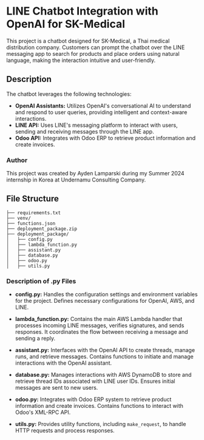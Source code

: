 # LINE Chatbot Integration with OpenAI for SK-Medical

This project is a chatbot designed for SK-Medical, a Thai medical distribution company.
Customers can prompt the chatbot over the LINE messaging app to search for products and place orders using natural language, making the interaction intuitive and user-friendly.

## Description

The chatbot leverages the following technologies:
- **OpenAI Assistants:** Utilizes OpenAI's conversational AI to understand and respond to user queries, providing intelligent and context-aware interactions.
- **LINE API:** Uses LINE's messaging platform to interact with users, sending and receiving messages through the LINE app.
- **Odoo API:** Integrates with Odoo ERP to retrieve product information and create invoices.

### Author

This project was created by Ayden Lamparski during my Summer 2024 internship in Korea at Undernamu Consulting Company.

## File Structure


```
├── requirements.txt
├── venv/
├── functions.json
├── deployment_package.zip
├── deployment_package/
│   ├── config.py
│   ├── lambda_function.py
│   ├── assistant.py
│   ├── database.py
│   ├── odoo.py
│   ├── utils.py
```

### Description of .py Files

- **config.py:**
  Handles the configuration settings and environment variables for the project. Defines necessary configurations for OpenAI, AWS, and LINE.

- **lambda_function.py:**
  Contains the main AWS Lambda handler that processes incoming LINE messages, verifies signatures, and sends responses. It coordinates the flow between receiving a message and sending a reply.

- **assistant.py:**
  Interfaces with the OpenAI API to create threads, manage runs, and retrieve messages. Contains functions to initiate and manage interactions with the OpenAI assistant.

- **database.py:**
  Manages interactions with AWS DynamoDB to store and retrieve thread IDs associated with LINE user IDs. Ensures initial messages are sent to new users.

- **odoo.py:**
  Integrates with Odoo ERP system to retrieve product information and create invoices. Contains functions to interact with Odoo's XML-RPC API.

- **utils.py:**
  Provides utility functions, including `make_request`, to handle HTTP requests and process responses.
